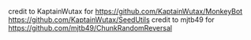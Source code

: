 credit to KaptainWutax for
https://github.com/KaptainWutax/MonkeyBot
https://github.com/KaptainWutax/SeedUtils
credit to mjtb49 for
https://github.com/mjtb49/ChunkRandomReversal